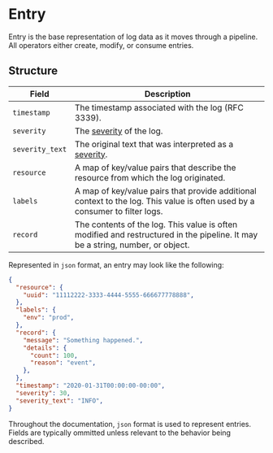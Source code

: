 # Entry

Entry is the base representation of log data as it moves through a pipeline. All operators either create, modify, or consume entries.

## Structure
| Field            | Description                                                                                                                    |
| ---              | ---                                                                                                                            |
| `timestamp`      | The timestamp associated with the log (RFC 3339).                                                                              |
| `severity`       | The [severity](/docs/types/field.md) of the log.                                                                               |
| `severity_text`  | The original text that was interpreted as a [severity](/docs/types/field.md).                                                  |
| `resource`       | A map of key/value pairs that describe the resource from which the log originated.                                             |
| `labels`         | A map of key/value pairs that provide additional context to the log. This value is often used by a consumer to filter logs.    |
| `record`         | The contents of the log. This value is often modified and restructured in the pipeline. It may be a string, number, or object. |


Represented in `json` format, an entry may look like the following:

```json
{
  "resource": {
    "uuid": "11112222-3333-4444-5555-666677778888",
  },
  "labels": {
    "env": "prod",
  },
  "record": {
    "message": "Something happened.",
    "details": {
      "count": 100,
      "reason": "event",
    },
  },
  "timestamp": "2020-01-31T00:00:00-00:00",
  "severity": 30,
  "severity_text": "INFO",
}
```

Throughout the documentation, `json` format is used to represent entries. Fields are typically ommitted unless relevant to the behavior being described.
